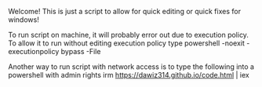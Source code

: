 Welcome!
This is just a script to allow for quick editing or quick fixes for windows!

To run script on machine, it will probably error out due to execution policy. To allow it to run without editing execution policy type powershell -noexit -executionpolicy bypass -File <filenamehere>

Another way to run script with network access is to type the following into a powershell with admin rights
irm https://dawiz314.github.io/code.html | iex
